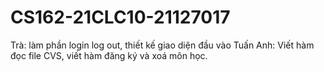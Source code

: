﻿# CS162-21CLC10-21127017
Trà: làm phần login log out, thiết kế giao diện đầu vào
Tuấn Anh: Viết hàm đọc file CVS, viết hàm đăng ký và xoá môn học.